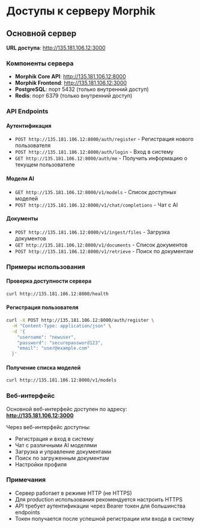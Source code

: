 # Доступы к серверу Morphik

## Основной сервер

**URL доступа**: http://135.181.106.12:3000

### Компоненты сервера

- **Morphik Core API**: http://135.181.106.12:8000
- **Morphik Frontend**: http://135.181.106.12:3000
- **PostgreSQL**: порт 5432 (только внутренний доступ)
- **Redis**: порт 6379 (только внутренний доступ)

### API Endpoints

#### Аутентификация
- `POST http://135.181.106.12:8000/auth/register` - Регистрация нового пользователя
- `POST http://135.181.106.12:8000/auth/login` - Вход в систему
- `GET http://135.181.106.12:8000/auth/me` - Получить информацию о текущем пользователе

#### Модели AI
- `GET http://135.181.106.12:8000/v1/models` - Список доступных моделей
- `POST http://135.181.106.12:8000/v1/chat/completions` - Чат с AI

#### Документы
- `POST http://135.181.106.12:8000/v1/ingest/files` - Загрузка документов
- `GET http://135.181.106.12:8000/v1/documents` - Список документов
- `POST http://135.181.106.12:8000/v1/retrieve` - Поиск по документам

### Примеры использования

#### Проверка доступности сервера
```bash
curl http://135.181.106.12:8000/health
```

#### Регистрация пользователя
```bash
curl -X POST http://135.181.106.12:8000/auth/register \
  -H "Content-Type: application/json" \
  -d '{
    "username": "newuser",
    "password": "securepassword123",
    "email": "user@example.com"
  }'
```

#### Получение списка моделей
```bash
curl http://135.181.106.12:8000/v1/models
```

### Веб-интерфейс

Основной веб-интерфейс доступен по адресу: **http://135.181.106.12:3000**

Через веб-интерфейс доступны:
- Регистрация и вход в систему
- Чат с различными AI моделями
- Загрузка и управление документами
- Поиск по загруженным документам
- Настройки профиля

### Примечания

- Сервер работает в режиме HTTP (не HTTPS)
- Для production использования рекомендуется настроить HTTPS
- API требует аутентификации через Bearer токен для большинства endpoints
- Токен получается после успешной регистрации или входа в систему